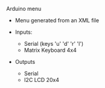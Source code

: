 Arduino menu

- Menu generated from an XML file

- Inputs:
    - Serial (keys 'u' 'd' 'r' 'l')
    - Matrix Keyboard 4x4

- Outputs
    - Serial
    - I2C LCD 20x4
